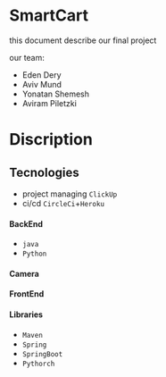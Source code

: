 # SmartCart #

this document describe our final project

our team:
- Eden Dery
- Aviv Mund
- Yonatan Shemesh 
- Aviram Piletzki

# Discription #

## Tecnologies ##
- project managing `ClickUp`
- ci/cd `CircleCi`+`Heroku`
#### BackEnd ####
- `java `
- `Python`
#### Camera ####
#### FrontEnd ####
#### Libraries ####
- `Maven`
- `Spring`
- `SpringBoot`
- `Pythorch`
